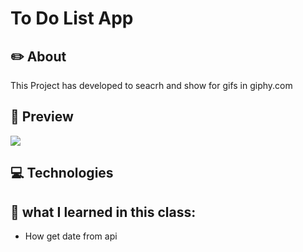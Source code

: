 # To Do List App

## ✏️ About
This Project has developed to seacrh and show for gifs in giphy.com

## 📱 Preview

![](.github/preview.gif)

## 💻 Technologies 



## 🧠 what I learned in this class:
- How get date from api 
